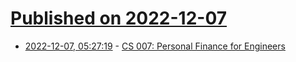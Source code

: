 # [Published on 2022-12-07](index.md)

* [2022-12-07, 05:27:19](https://news.ycombinator.com/item?id=33890925) - [CS 007: Personal Finance for Engineers](https://cs007.blog/)
